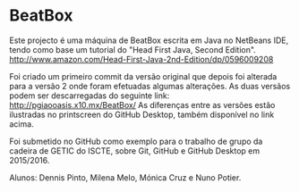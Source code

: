 # BeatBox

Este projecto é uma máquina de BeatBox escrita em Java no NetBeans IDE, tendo como base um tutorial do "Head First Java, Second Edition".
http://www.amazon.com/Head-First-Java-2nd-Edition/dp/0596009208

Foi criado um primeiro commit da versão original que depois foi alterada para a versão 2 onde foram efetuadas algumas alterações.
As duas versãos podem ser descarregadas do seguinte link: http://pgiaooasis.x10.mx/BeatBox/
As diferenças entre as versões estão ilustradas no printscreen do GitHub Desktop, também disponível no link acima.

Foi submetido no GitHub como exemplo para o trabalho de grupo da cadeira de GETIC do ISCTE, sobre Git, GitHub e GitHub Desktop em 2015/2016.

Alunos: Dennis Pinto, Milena Melo, Mónica Cruz e Nuno Potier.
